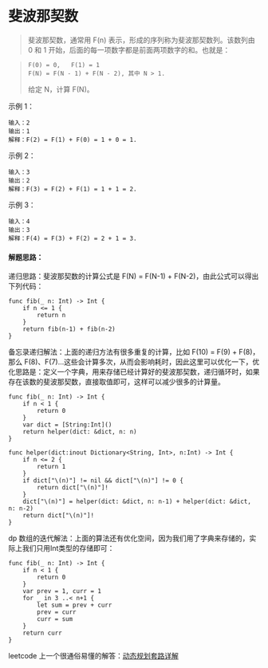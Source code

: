 # 斐波那契数

> 斐波那契数，通常用 F(n) 表示，形成的序列称为斐波那契数列。该数列由 0 和 1 开始，后面的每一项数字都是前面两项数字的和。也就是：

> ```
> F(0) = 0,   F(1) = 1
> F(N) = F(N - 1) + F(N - 2), 其中 N > 1.
> ```
> 给定 N，计算 F(N)。



示例 1：

```
输入：2
输出：1
解释：F(2) = F(1) + F(0) = 1 + 0 = 1.
```

示例 2：

```
输入：3
输出：2
解释：F(3) = F(2) + F(1) = 1 + 1 = 2.
```

示例 3：

```
输入：4
输出：3
解释：F(4) = F(3) + F(2) = 2 + 1 = 3.
```



#### 解题思路：

递归思路：斐波那契数的计算公式是 F(N) = F(N-1) + F(N-2)，由此公式可以得出下列代码：

```
func fib(_ n: Int) -> Int {
    if n <= 1 {
        return n
    }
    return fib(n-1) + fib(n-2)
}
```

备忘录递归解法：上面的递归方法有很多重复的计算，比如 F(10) = F(9) + F(8)，那么 F(8)、F(7)...这些会计算多次，从而会影响耗时，因此这里可以优化一下，优化思路是：定义一个字典，用来存储已经计算好的斐波那契数，递归循环时，如果存在该数的斐波那契数，直接取值即可，这样可以减少很多的计算量。

```
func fib(_ n: Int) -> Int {
    if n < 1 {
        return 0
    }
    var dict = [String:Int]()
    return helper(dict: &dict, n: n)
}
    
func helper(dict:inout Dictionary<String, Int>, n:Int) -> Int {
    if n <= 2 {
        return 1
    }
    if dict["\(n)"] != nil && dict["\(n)"] != 0 {
        return dict["\(n)"]!
    }
    dict["\(n)"] = helper(dict: &dict, n: n-1) + helper(dict: &dict, n: n-2)
    return dict["\(n)"]!
}
```
dp 数组的迭代解法：上面的算法还有优化空间，因为我们用了字典来存储的，实际上我们只用Int类型的存储即可：

```
func fib(_ n: Int) -> Int {
    if n < 1 {
        return 0
    }
    var prev = 1, curr = 1
    for _ in 3 ..< n+1 {
        let sum = prev + curr
        prev = curr
        curr = sum
    }
    return curr
}
```

leetcode 上一个很通俗易懂的解答：[动态规划套路详解](https://leetcode-cn.com/problems/fibonacci-number/solution/dong-tai-gui-hua-tao-lu-xiang-jie-by-labuladong/)